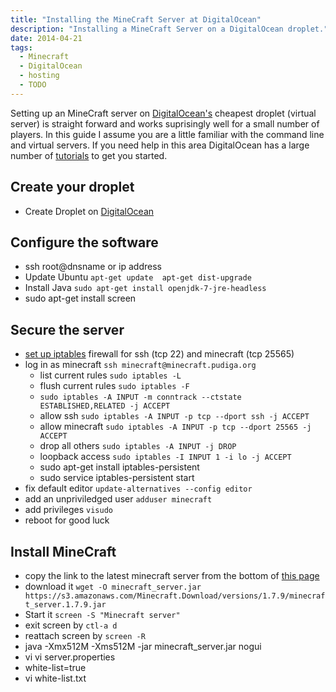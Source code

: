 ```yaml
---
title: "Installing the MineCraft Server at DigitalOcean"
description: "Installing a MineCraft Server on a DigitalOcean droplet."
date: 2014-04-21
tags: 
  - Minecraft
  - DigitalOcean
  - hosting
  - TODO
---
```


Setting up an MineCraft server on [DigitalOcean's](https://www.digitalocean.com/) cheapest droplet (virtual server) is straight forward and works suprisingly well for a small number of players. In this guide I assume you are a little familiar with the command line and virtual servers. If you need help in this area DigitalOcean has a large number of [tutorials](https://www.digitalocean.com/community/articles/how-to-create-your-first-digitalocean-droplet-virtual-server) to get you started.

## Create your droplet

* Create Droplet on [DigitalOcean](https://www.digitalocean.com/)

## Configure the software

* ssh root@dnsname or ip address
* Update Ubuntu
  `apt-get update 
   apt-get dist-upgrade`
* Install Java `sudo apt-get install openjdk-7-jre-headless`
* sudo apt-get install screen

## Secure the server

* [set up iptables](https://www.digitalocean.com/community/articles/how-to-set-up-a-firewall-using-ip-tables-on-ubuntu-12-04) firewall for ssh (tcp 22) and minecraft (tcp 25565)
* log in as minecraft `ssh minecraft@minecraft.pudiga.org`
	* list current rules `sudo iptables -L`
	* flush current rules `sudo iptables -F`
	* `sudo iptables -A INPUT -m conntrack --ctstate ESTABLISHED,RELATED -j ACCEPT`
	* allow ssh `sudo iptables -A INPUT -p tcp --dport ssh -j ACCEPT`
	* allow minecraft `sudo iptables -A INPUT -p tcp --dport 25565 -j ACCEPT`
	* drop all others `sudo iptables -A INPUT -j DROP`
    * loopback access `sudo iptables -I INPUT 1 -i lo -j ACCEPT`
    * sudo apt-get install iptables-persistent
    * sudo service iptables-persistent start
* fix default editor `update-alternatives --config editor`
* add an unpriviledged user `adduser minecraft`
* add privileges `visudo`
* reboot for good luck

## Install MineCraft

* copy the link to the latest minecraft server from the bottom of [this page](https://minecraft.net/download)
* download it `wget -O minecraft_server.jar https://s3.amazonaws.com/Minecraft.Download/versions/1.7.9/minecraft_server.1.7.9.jar`
* Start it `screen -S "Minecraft server"`
* exit screen by `ctl-a d`
* reattach screen by `screen -R`
* java -Xmx512M -Xms512M -jar minecraft_server.jar nogui
* vi vi server.properties
* white-list=true
* vi white-list.txt